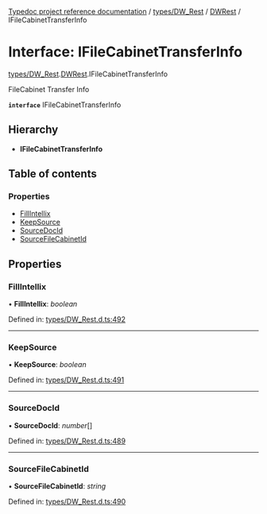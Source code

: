 [Typedoc project reference documentation](../README.md) / [types/DW_Rest](../modules/types_dw_rest.md) / [DWRest](../modules/types_dw_rest.dwrest.md) / IFileCabinetTransferInfo

# Interface: IFileCabinetTransferInfo

[types/DW_Rest](../modules/types_dw_rest.md).[DWRest](../modules/types_dw_rest.dwrest.md).IFileCabinetTransferInfo

FileCabinet Transfer Info

**`interface`** IFileCabinetTransferInfo

## Hierarchy

* **IFileCabinetTransferInfo**

## Table of contents

### Properties

- [FillIntellix](types_dw_rest.dwrest.ifilecabinettransferinfo.md#fillintellix)
- [KeepSource](types_dw_rest.dwrest.ifilecabinettransferinfo.md#keepsource)
- [SourceDocId](types_dw_rest.dwrest.ifilecabinettransferinfo.md#sourcedocid)
- [SourceFileCabinetId](types_dw_rest.dwrest.ifilecabinettransferinfo.md#sourcefilecabinetid)

## Properties

### FillIntellix

• **FillIntellix**: *boolean*

Defined in: [types/DW_Rest.d.ts:492](https://github.com/DocuWare/REST-Sample-TS/blob/6f07cff/src/types/DW_Rest.d.ts#L492)

___

### KeepSource

• **KeepSource**: *boolean*

Defined in: [types/DW_Rest.d.ts:491](https://github.com/DocuWare/REST-Sample-TS/blob/6f07cff/src/types/DW_Rest.d.ts#L491)

___

### SourceDocId

• **SourceDocId**: *number*[]

Defined in: [types/DW_Rest.d.ts:489](https://github.com/DocuWare/REST-Sample-TS/blob/6f07cff/src/types/DW_Rest.d.ts#L489)

___

### SourceFileCabinetId

• **SourceFileCabinetId**: *string*

Defined in: [types/DW_Rest.d.ts:490](https://github.com/DocuWare/REST-Sample-TS/blob/6f07cff/src/types/DW_Rest.d.ts#L490)
